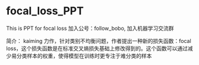 # focal_loss_PPT
This is PPT for focal loss
加入公号：follow_bobo, 加入机器学习交流群

简介：
kaiming 力作，针对类别不均衡问题，作者提出一种新的损失函数：focal loss，这个损失函数是在标准交叉熵损失基础上修改得到的。这个函数可以通过减少易分类样本的权重，使得模型在训练时更专注于难分类的样本
